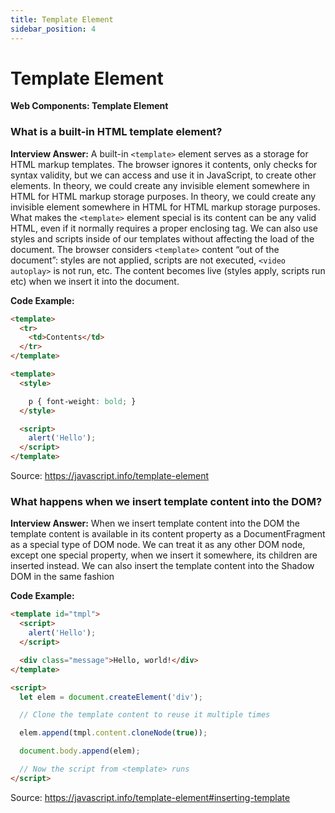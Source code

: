 ```yaml
---
title: Template Element
sidebar_position: 4
---
```


# Template Element

**Web Components: Template Element**

<head>
  <title>Template Element - JavaScript Interview Questions & Answers</title>
  <meta charSet="utf-8" />
</head>

### What is a built-in HTML template element?

**Interview Answer:** A built-in `<template>` element serves as a storage for HTML markup templates. The browser ignores it contents, only checks for syntax validity, but we can access and use it in JavaScript, to create other elements. In theory, we could create any invisible element somewhere in HTML for HTML markup storage purposes. In theory, we could create any invisible element somewhere in HTML for HTML markup storage purposes. What makes the `<template>` element special is its content can be any valid HTML, even if it normally requires a proper enclosing tag. We can also use styles and scripts inside of our templates without affecting the load of the document. The browser considers `<template>` content “out of the document”: styles are not applied, scripts are not executed, `<video autoplay>` is not run, etc. The content becomes live (styles apply, scripts run etc) when we insert it into the document.

**Code Example:**

```html
<template>
  <tr>
    <td>Contents</td>
  </tr>
</template>

<template>
  <style>

    p { font-weight: bold; }
  </style>

  <script>
    alert('Hello');
  </script>
</template>
```

Source: <https://javascript.info/template-element>

### What happens when we insert template content into the DOM?

**Interview Answer:** When we insert template content into the DOM the template content is available in its content property as a DocumentFragment as a special type of DOM node. We can treat it as any other DOM node, except one special property, when we insert it somewhere, its children are inserted instead. We can also insert the template content into the Shadow DOM in the same fashion

**Code Example:**

```html
<template id="tmpl">
  <script>
    alert('Hello');
  </script>

  <div class="message">Hello, world!</div>
</template>

<script>
  let elem = document.createElement('div');

  // Clone the template content to reuse it multiple times

  elem.append(tmpl.content.cloneNode(true));

  document.body.append(elem);

  // Now the script from <template> runs
</script>
```

Source: <https://javascript.info/template-element#inserting-template>
